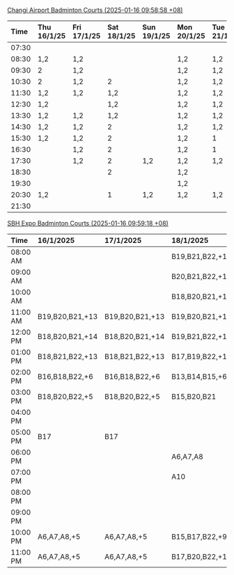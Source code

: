 [Changi Airport Badminton Courts (2025-01-16 09:58:58 +08)](https://www.carc.org.sg/FacilityBooking.aspx)

| Time   | Thu 16/1/25   | Fri 17/1/25   | Sat 18/1/25   | Sun 19/1/25   | Mon 20/1/25   | Tue 21/1/25   | Wed 22/1/25   |
|:-------|:--------------|:--------------|:--------------|:--------------|:--------------|:--------------|:--------------|
| 07:30  |               |               |               |               |               |               |               |
| 08:30  | 1,2           | 1,2           |               |               | 1,2           | 1,2           | 1,2           |
| 09:30  | 2             | 1,2           |               |               | 1,2           | 1,2           | 1,2           |
| 10:30  | 2             | 1,2           | 2             |               | 1,2           | 1,2           | 1,2           |
| 11:30  | 1,2           | 1,2           | 1,2           |               | 1,2           | 1,2           | 1,2           |
| 12:30  | 1,2           |               | 1,2           |               | 1,2           | 1,2           | 1,2           |
| 13:30  | 1,2           | 1,2           | 1,2           |               | 1,2           | 1,2           | 1,2           |
| 14:30  | 1,2           | 1,2           | 2             |               | 1,2           | 1,2           | 1,2           |
| 15:30  | 1,2           | 1,2           | 2             |               | 1,2           | 1             | 1,2           |
| 16:30  |               | 1,2           | 2             |               | 1,2           | 1             | 1,2           |
| 17:30  |               | 1,2           | 2             | 1,2           | 1,2           | 1,2           | 2             |
| 18:30  |               |               | 2             |               | 1,2           |               |               |
| 19:30  |               |               |               |               | 1,2           |               | 1,2           |
| 20:30  | 1,2           |               | 1             | 1,2           | 1,2           | 1,2           | 1,2           |
| 21:30  |               |               |               |               |               |               |               |

[SBH Expo Badminton Courts (2025-01-16 09:59:18 +08)](https://singaporebadmintonhall.getomnify.com/widgets/O3MRKGBH359GA55KHMG1RD)

| Time     | 16/1/2025       | 17/1/2025       | 18/1/2025       | 19/1/2025       | 20/1/2025       | 21/1/2025       | 22/1/2025       |
|:---------|:----------------|:----------------|:----------------|:----------------|:----------------|:----------------|:----------------|
| 08:00 AM |                 |                 | B19,B21,B22,+13 | A6,B15          | B19,B21,B22,+10 | B19,B21,B22,+14 | B19,B21,B22,+19 |
| 09:00 AM |                 |                 | B20,B21,B22,+14 |                 |                 | B19,B21,B22,+14 | B19,B21,B22,+19 |
| 10:00 AM |                 |                 | B18,B20,B21,+16 |                 |                 | B19,B21,B22,+18 | B19,B21,B22,+16 |
| 11:00 AM | B19,B20,B21,+13 | B19,B20,B21,+13 | B19,B20,B21,+17 |                 |                 | B19,B21,B22,+18 | B19,B21,B22,+17 |
| 12:00 PM | B18,B20,B21,+14 | B18,B20,B21,+14 | B19,B21,B22,+18 |                 |                 | B19,B21,B22,+14 | B19,B21,B22,+19 |
| 01:00 PM | B18,B21,B22,+13 | B18,B21,B22,+13 | B17,B19,B22,+13 |                 |                 | B19,B21,B22,+14 | B19,B21,B22,+19 |
| 02:00 PM | B16,B18,B22,+6  | B16,B18,B22,+6  | B13,B14,B15,+6  |                 |                 | B19,B21,B22,+17 | B19,B21,B22,+18 |
| 03:00 PM | B18,B20,B22,+5  | B18,B20,B22,+5  | B15,B20,B21     |                 |                 | B19,B20,B22,+7  | B19,B21,B22,+7  |
| 04:00 PM |                 |                 |                 |                 |                 | B19,B20,B22,+6  | B20,B21,B22,+4  |
| 05:00 PM | B17             | B17             |                 |                 |                 | B19,B21,B22,+10 | B14,B15,B16,+2  |
| 06:00 PM |                 |                 | A6,A7,A8        |                 |                 |                 |                 |
| 07:00 PM |                 |                 | A10             |                 |                 | A8              |                 |
| 08:00 PM |                 |                 |                 |                 | B18,B20,B21,+8  |                 |                 |
| 09:00 PM |                 |                 |                 |                 | B19,B21,B22,+13 |                 | B21             |
| 10:00 PM | A6,A7,A8,+5     | A6,A7,A8,+5     | B15,B17,B22,+9  | B20,B21,B22,+14 | A10,A8,A9,+6    | A10,A8,A9,+7    | A10,A8,A9,+7    |
| 11:00 PM | A6,A7,A8,+5     | A6,A7,A8,+5     | B17,B20,B22,+10 | B20,B21,B22,+15 | A10,A8,A9,+7    | A10,A8,A9,+7    | A10,A8,A9,+7    |

